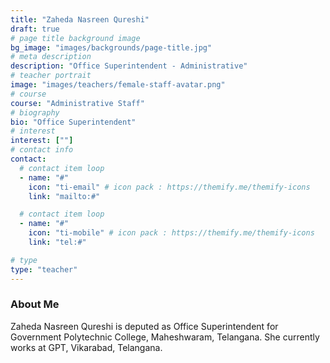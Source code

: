 ```yaml
---
title: "Zaheda Nasreen Qureshi"
draft: true
# page title background image
bg_image: "images/backgrounds/page-title.jpg"
# meta description
description: "Office Superintendent - Administrative"
# teacher portrait
image: "images/teachers/female-staff-avatar.png"
# course
course: "Administrative Staff"
# biography
bio: "Office Superintendent"
# interest
interest: [""]
# contact info
contact:
  # contact item loop
  - name: "#"
    icon: "ti-email" # icon pack : https://themify.me/themify-icons
    link: "mailto:#"

  # contact item loop
  - name: "#"
    icon: "ti-mobile" # icon pack : https://themify.me/themify-icons
    link: "tel:#"

# type
type: "teacher"
---
```


### About Me

Zaheda Nasreen Qureshi is deputed as Office Superintendent for Government Polytechnic College, Maheshwaram, Telangana. She currently works at GPT, Vikarabad, Telangana.
